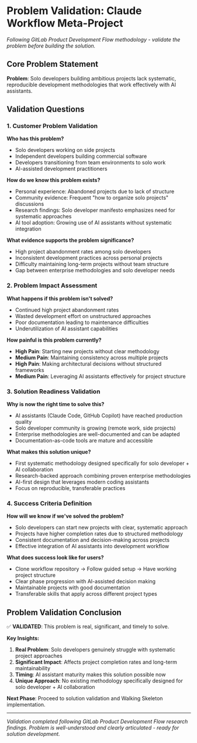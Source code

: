 # Problem Validation: Claude Workflow Meta-Project

*Following GitLab Product Development Flow methodology - validate the problem before building the solution.*

## Core Problem Statement

**Problem**: Solo developers building ambitious projects lack systematic, reproducible development methodologies that work effectively with AI assistants.

## Validation Questions

### 1. Customer Problem Validation

**Who has this problem?**
- Solo developers working on side projects
- Independent developers building commercial software
- Developers transitioning from team environments to solo work
- AI-assisted development practitioners

**How do we know this problem exists?**
- Personal experience: Abandoned projects due to lack of structure
- Community evidence: Frequent "how to organize solo projects" discussions
- Research findings: Solo developer manifesto emphasizes need for systematic approaches
- AI tool adoption: Growing use of AI assistants without systematic integration

**What evidence supports the problem significance?**
- High project abandonment rates among solo developers
- Inconsistent development practices across personal projects
- Difficulty maintaining long-term projects without team structure
- Gap between enterprise methodologies and solo developer needs

### 2. Problem Impact Assessment

**What happens if this problem isn't solved?**
- Continued high project abandonment rates
- Wasted development effort on unstructured approaches
- Poor documentation leading to maintenance difficulties
- Underutilization of AI assistant capabilities

**How painful is this problem currently?**
- **High Pain**: Starting new projects without clear methodology
- **Medium Pain**: Maintaining consistency across multiple projects  
- **High Pain**: Making architectural decisions without structured frameworks
- **Medium Pain**: Leveraging AI assistants effectively for project structure

### 3. Solution Readiness Validation

**Why is now the right time to solve this?**
- AI assistants (Claude Code, GitHub Copilot) have reached production quality
- Solo developer community is growing (remote work, side projects)
- Enterprise methodologies are well-documented and can be adapted
- Documentation-as-code tools are mature and accessible

**What makes this solution unique?**
- First systematic methodology designed specifically for solo developer + AI collaboration
- Research-backed approach combining proven enterprise methodologies
- AI-first design that leverages modern coding assistants
- Focus on reproducible, transferable practices

### 4. Success Criteria Definition

**How will we know if we've solved the problem?**
- Solo developers can start new projects with clear, systematic approach
- Projects have higher completion rates due to structured methodology
- Consistent documentation and decision-making across projects
- Effective integration of AI assistants into development workflow

**What does success look like for users?**
- Clone workflow repository → Follow guided setup → Have working project structure
- Clear phase progression with AI-assisted decision making
- Maintainable projects with good documentation
- Transferable skills that apply across different project types

## Problem Validation Conclusion

✅ **VALIDATED**: This problem is real, significant, and timely to solve.

**Key Insights:**
1. **Real Problem**: Solo developers genuinely struggle with systematic project approaches
2. **Significant Impact**: Affects project completion rates and long-term maintainability  
3. **Timing**: AI assistant maturity makes this solution possible now
4. **Unique Approach**: No existing methodology specifically designed for solo developer + AI collaboration

**Next Phase**: Proceed to solution validation and Walking Skeleton implementation.

---

*Validation completed following GitLab Product Development Flow research findings. Problem is well-understood and clearly articulated - ready for solution development.*